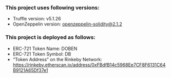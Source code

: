 
### This project uses following versions:

* Truffle version: v5.1.26
* OpenZeppelin version: openzeppelin-solidity@2.1.2

### This project is deployed as follows:
* ERC-721 Token Name: DOBEN
* ERC-721 Token Symbol: DB
* “Token Address” on the Rinkeby Network: https://rinkeby.etherscan.io/address/0xFBdfB14c5968Ee7CF8F6131C64B9121A65Df37e1

